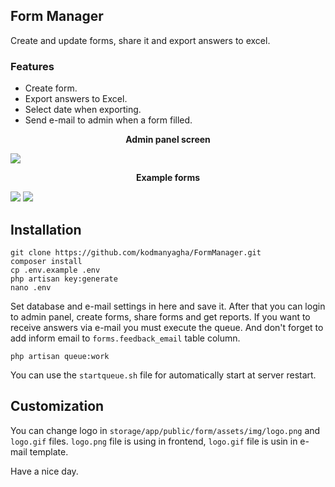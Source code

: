 ## Form Manager

Create and update forms, share it and export answers to excel.

### Features
- Create form.
- Export answers to Excel.
- Select date when exporting.
- Send e-mail to admin when a form filled.

<div align="center"><strong>Admin panel screen</strong></div>

![](https://image.nixarsoft.com/di/KNE9/Screen_Shot_2021-01-15_at_10.png)

<div align="center"><strong>Example forms</strong></div>

![](https://image.nixarsoft.com/di/RKRJ/Screen_Shot_2021-01-15_at_10.png)
![](https://image.nixarsoft.com/di/DJRM/Screen_Shot_2021-01-15_at_10.png)

## Installation


```
git clone https://github.com/kodmanyagha/FormManager.git
composer install
cp .env.example .env
php artisan key:generate
nano .env 
```

Set database and e-mail settings in here and save it. After that you can login to admin panel, create forms, share forms and get reports. If you want to receive answers via e-mail you must execute the queue. And don't forget to add inform email to `forms.feedback_email` table column. 

```
php artisan queue:work
```

You can use the `startqueue.sh` file for automatically start at server restart.

## Customization

You can change logo in `storage/app/public/form/assets/img/logo.png` and `logo.gif` files. `logo.png` file is using in frontend, `logo.gif` file is usin in e-mail template.

Have a nice day.



